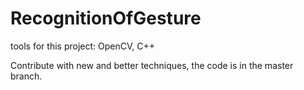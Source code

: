 # RecognitionOfGesture
tools for this project: OpenCV, C++

Contribute with new and better techniques, the code is in the master branch.
